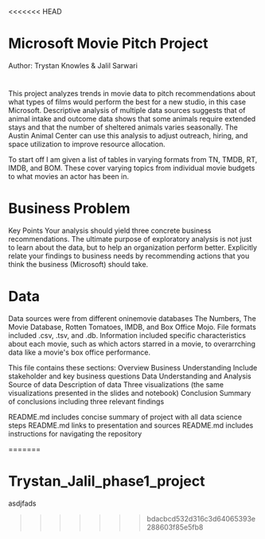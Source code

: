 <<<<<<< HEAD
# Microsoft Movie Pitch Project
Author: Trystan Knowles & Jalil Sarwari

#
This project analyzes trends in movie data to pitch recommendations about what types of films would perform the best for a new studio, in this case Microsoft. Descriptive analysis of multiple data sources suggests that of animal intake and outcome data shows that some animals require extended stays and that the number of sheltered animals varies seasonally. The Austin Animal Center can use this analysis to adjust outreach, hiring, and space utilization to improve resource allocation.


To start off I am given a list of tables in varying formats from TN, TMDB, RT, IMDB, and BOM. These cover varying topics from individual movie budgets to what movies an actor has been in.


# Business Problem
Key Points
Your analysis should yield three concrete business recommendations. The ultimate purpose of exploratory analysis is not just to learn about the data, but to help an organization perform better. Explicitly relate your findings to business needs by recommending actions that you think the business (Microsoft) should take.

# Data
Data sources were from different  oninemovie databases The Numbers, The Movie Database, Rotten Tomatoes, IMDB, and Box Office Mojo. File formats included .csv, .tsv, and .db. Information included specific characteristics about each movie, such as which actors starred in a movie, to overarrching data like a movie's box office performance.


This file contains these sections:
Overview
Business Understanding
Include stakeholder and key business questions
Data Understanding and Analysis
Source of data
Description of data
Three visualizations (the same visualizations presented in the slides and notebook)
Conclusion
Summary of conclusions including three relevant findings

README.md includes concise summary of project with all data science steps
README.md links to presentation and sources
README.md includes instructions for navigating the repository

=======
# Trystan_Jalil_phase1_project


asdjfads
>>>>>>> bdacbcd532d316c3d64065393e288603f85e5fb8
